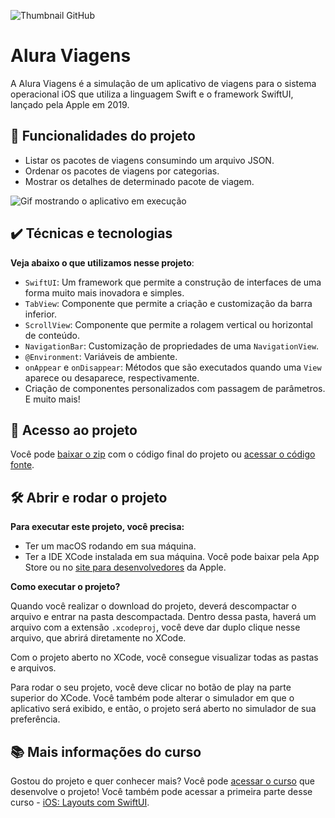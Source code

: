 ![Thumbnail GitHub](https://github.com/giovannamoeller/readme-templates/blob/main/thumbnail-iOS%20-%20SwiftUI.png?raw=true)

# Alura Viagens

A Alura Viagens é a simulação de um aplicativo de viagens para o sistema operacional iOS que utiliza a linguagem Swift e o framework SwiftUI, lançado pela Apple em 2019.

## 🔨 Funcionalidades do projeto

- Listar os pacotes de viagens consumindo um arquivo JSON.
- Ordenar os pacotes de viagens por categorias.
- Mostrar os detalhes de determinado pacote de viagem.

![Gif mostrando o aplicativo em execução](https://github.com/giovannamoeller/readme-templates/blob/main/swiftui-parte2.gif?raw=true)

## ✔️ Técnicas e tecnologias

**Veja abaixo o que utilizamos nesse projeto**:
- `SwiftUI`: Um framework que permite a construção de interfaces de uma forma muito mais inovadora e simples.
- `TabView`: Componente que permite a criação e customização da barra inferior.
- `ScrollView`: Componente que permite a rolagem vertical ou horizontal de conteúdo.
- `NavigationBar`: Customização de propriedades de uma `NavigationView`.
- `@Environment`: Variáveis de ambiente.
- `onAppear` e `onDisappear`: Métodos que são executados quando uma `View` aparece ou desaparece, respectivamente.
- Criação de componentes personalizados com passagem de parâmetros. 
E muito mais! 
 
## 📁 Acesso ao projeto

Você pode [baixar o zip](https://github.com/alura-cursos/swiftui-parte2/archive/refs/heads/master.zip) com o código final do projeto ou [acessar o código fonte](https://github.com/alura-cursos/swiftui-parte2/tree/master).

## 🛠️ Abrir e rodar o projeto

**Para executar este projeto, você precisa:**

- Ter um macOS rodando em sua máquina.
- Ter a IDE XCode instalada em sua máquina. Você pode baixar pela App Store ou no [site para desenvolvedores](https://developer.apple.com/download/all/) da Apple.

**Como executar o projeto?**

Quando você realizar o download do projeto, deverá descompactar o arquivo e entrar na pasta descompactada. Dentro dessa pasta, haverá um arquivo com a extensão `.xcodeproj`, você deve dar duplo clique nesse arquivo, que abrirá diretamente no XCode. 

Com o projeto aberto no XCode, você consegue visualizar todas as pastas e arquivos.

Para rodar o seu projeto, você deve clicar no botão de play na parte superior do XCode. Você também pode alterar o simulador em que o aplicativo será exibido, e então, o projeto será aberto no simulador de sua preferência.

## 📚 Mais informações do curso

Gostou do projeto e quer conhecer mais? Você pode [acessar o curso](https://cursos.alura.com.br/course/ios-swiftui-scrollview-navigation-bar-componentes) que desenvolve o projeto! Você também pode acessar a primeira parte desse curso - [iOS: Layouts com SwiftUI](https://cursos.alura.com.br/course/swift-ui).
